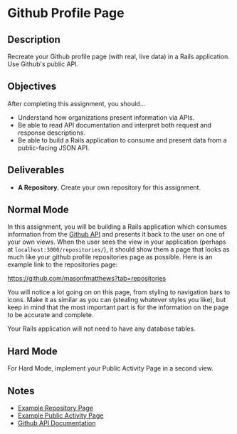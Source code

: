 # Github Profile Page

## Description

Recreate your Github profile page (with real, live data) in a Rails application.  Use Github's public API.

## Objectives

After completing this assignment, you should...

* Understand how organizations present information via APIs.
* Be able to read API documentation and interpret both request and response descriptions.
* Be able to build a Rails application to consume and present data from a public-facing JSON API.

## Deliverables

* **A Repository.** Create your own repository for this assignment.

## Normal Mode

In this assignment, you will be building a Rails application which consumes information from the [Github API](https://developer.github.com/v3/) and presents it back to the user on one of your own views.  When the user sees the view in your application (perhaps at `localhost:3000/repositories/`), it should show them a page that looks as much like your github profile repositories page as possible.  Here is an example link to the repositories page:

https://github.com/masonfmatthews?tab=repositories

You will notice a lot going on on this page, from styling to navigation bars to icons.  Make it as similar as you can (stealing whatever styles you like), but keep in mind that the most important part is for the information on the page to be accurate and complete.

Your Rails application will not need to have any database tables.

## Hard Mode

For Hard Mode, implement your Public Activity Page in a second view.

## Notes

* [Example Repository Page](https://github.com/masonfmatthews?tab=repositories)
* [Example Public Activity Page](https://github.com/masonfmatthews?tab=activity)
* [Github API Documentation](https://developer.github.com/v3/)
